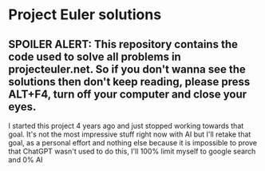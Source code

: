 # Project Euler solutions
## SPOILER ALERT: This repository contains the code used to solve all problems in projecteuler.net. So if you don't wanna see the solutions then don't keep reading, please press ALT+F4, turn off your computer and close your eyes. 

I started this project 4 years ago and just stopped working towards that goal. It's not the most impressive stuff right now with AI but I'll retake that goal, as a personal effort and nothing else because it is impossible to prove that ChatGPT wasn't used to do this, I'll 100% limit myself to google search and 0% AI 
